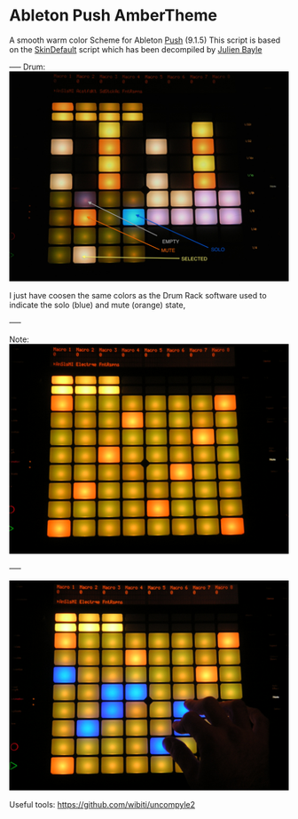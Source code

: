 Ableton Push AmberTheme
=====================

A smooth warm color Scheme for Ableton [Push](https://www.ableton.com/push/) (9.1.5)
This script is based on the  [SkinDefault](https://github.com/gluon/AbletonLive9_RemoteScripts/blob/master/Push/SkinDefault.py) script which has been decompiled by [Julien Bayle](https://github.com/gluon)


–––
Drum:
![](https://raw.githubusercontent.com/daslicht/AbletonPushAmberTheme/master/images/drum.JPG?raw=true)

I just have coosen the same colors as the Drum Rack software used to indicate the solo (blue) and mute (orange) state, 

–––

Note:
![](https://raw.githubusercontent.com/daslicht/AbletonPushAmberTheme/master/images/note1.JPG?raw=true)

–––

![](https://raw.githubusercontent.com/daslicht/AbletonPushAmberTheme/master/images/note2.JPG?raw=true)

Useful tools:
https://github.com/wibiti/uncompyle2
